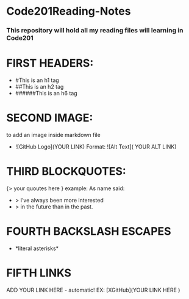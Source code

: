 # Code201Reading-Notes
### This repository will hold all my reading files will learning in Code201

# FIRST HEADERS: 
* #This is an h1 tag
* ##This is an h2 tag
* ######This is an h6 tag

# SECOND IMAGE:
  to add an image inside markdown file 
* ![GitHub Logo](YOUR LINK) Format: ![Alt Text]( YOUR ALT LINK)
 
# THIRD BLOCKQUOTES:
 {> your quoutes here }
 example:
As name said:
* \> I’ve always been more interested
* \> in the future than in the past.

# FOURTH BACKSLASH ESCAPES 
* \*literal asterisks\* 

# FIFTH LINKS
ADD YOUR LINK HERE  - automatic!   EX: [XGitHub](YOUR LINK HERE )
